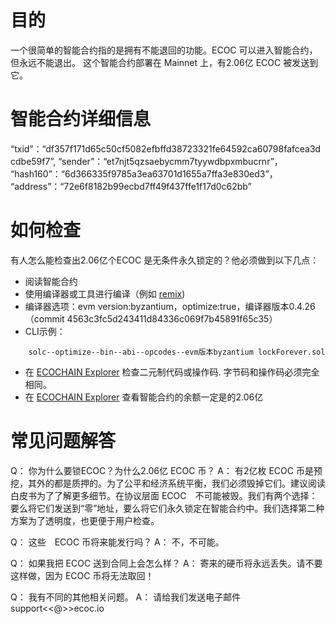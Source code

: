 # 目的

一个很简单的智能合约指的是拥有不能退回的功能。ECOC 可以进入智能合约，但永远不能退出。 这个智能合约部署在 Mainnet 上，有2.06亿 ECOC 被发送到它。

# 智能合约详细信息

“txid”：“df357f171d65c50cf5082efbffd38723321fe64592ca60798fafcea3dcdbe59f7”,
“sender”：“et7njt5qzsaebycmm7tyywdbpxmbucrnr”，
“hash160”：“6d366335f9785a3ea63701d1655a7ffa3e830ed3”，
“address”：“72e6f8182b99ecbd7ff49f437ffe1f17d0c62bb”

# 如何检查

有人怎么能检查出2.06亿个ECOC 是无条件永久锁定的？他必须做到以下几点：

- 阅读智能合约
- 使用编译器或工具进行编译（例如 [remix](https://remix.ethereum.org/))
- 编译器选项：evm version:byzantium，optimize:true，编译器版本0.4.26（commit 4563c3fc5d243411d84336c069f7b45891f65c35）
- CLI示例：

```
    solc--optimize--bin--abi--opcodes--evm版本byzantium lockForever.sol
```

- 在 [ECOCHAIN Explorer](https://explorer.ecoc.io/address/72e6f8182b99ecbd7bf49f437ffe1f207d0c62bb) 检查二元制代码或操作码. 字节码和操作码必须完全相同。
- 在 [ECOCHAIN Explorer](https://explorer.ecoc.io/address/72e6f8182b99ecbd7bf49f437ffe1f207d0c62bb) 查看智能合约的余额一定是的2.06亿

# 常见问题解答

Q： 你为什么要锁ECOC？为什么2.06亿 ECOC 币？
A： 有2亿枚 ECOC 币是预挖，其外的都是质押的。为了公平和经济系统平衡，我们必须毁掉它们。建议阅读白皮书为了了解更多细节。在协议层面 ECOC　不可能被毁。我们有两个选择：要么将它们发送到“零”地址，要么将它们永久锁定在智能合约中。我们选择第二种方案为了透明度，也更便于用户检查。

Q： 这些　ECOC 币将来能发行吗？
A： 不，不可能。

Q： 如果我把 ECOC 送到合同上会怎么样？
A： 寄来的硬币将永远丢失。请不要这样做，因为 ECOC 币将无法取回！

Q： 我有不同的其他相关问题。
A： 请给我们发送电子邮件 support<<@>>ecoc.io